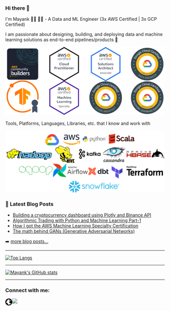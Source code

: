 ### Hi there 👋
I'm Mayank 👋🏾  👨‍💻 - A Data and ML Engineer (3x AWS Certified | 3x GCP Certified) 

I am passionate about designing, building, and deploying data and machine learning solutions as end-to-end pipelines/products 🎩

<img src="https://github.com/mayank311996/mayank311996/blob/master/data.png">

Tools, Platforms, Languages, Libraries, etc. that I know and work with

<img src="https://github.com/mayank311996/mayank311996/blob/master/tools.png">

### 📕 Latest Blog Posts

<!-- BLOG-POST-LIST:START -->
- [Building a cryptocurrency dashboard using Plotly and Binance API](https://towardsdatascience.com/building-a-cryptocurrency-dashboard-using-plotly-and-binance-api-352e7f6f62c9?source=rss-a87ac432a3ed------2)
- [Algorithmic Trading with Python and Machine Learning Part-1](https://pub.towardsai.net/algorithmic-trading-with-python-and-machine-learning-part-1-47c56706c182?source=rss-a87ac432a3ed------2)
- [How I got the AWS Machine Learning Specialty Certification](https://pub.towardsai.net/how-i-got-the-aws-machine-learning-specialty-certification-a1142f1376cd?source=rss-a87ac432a3ed------2)
- [The math behind GANs &lpar;Generative Adversarial Networks&rpar;](https://towardsdatascience.com/the-math-behind-gans-generative-adversarial-networks-3828f3469d9c?source=rss-a87ac432a3ed------2)
<!-- BLOG-POST-LIST:END -->

➡️ [more blog posts...](https://medium.com/@mayankvadsola1996)

---

[![Top Langs](https://github-readme-stats.vercel.app/api/top-langs/?username=mayank311996&layout=compact)](https://github.com/mayank311996)

---

[![Mayank's GitHub stats](https://github-readme-stats.vercel.app/api?username=mayank311996&hide=prs,issues,contribs)](https://github.com/anuraghazra/github-readme-stats)

---

### Connect with me:

[<img align="left" width="22px" src="https://raw.githubusercontent.com/iconic/open-iconic/master/svg/globe.svg" />][website]
[<img align="left" width="22px" src="https://cdn.jsdelivr.net/npm/simple-icons@v3/icons/linkedin.svg" />][linkedin]

[website]: https://www.mayank-vadsola.com/
[linkedin]: https://www.linkedin.com/in/mayankvadsola/


<!--
## Find more about me 🌎: 

- <a href="https://www.linkedin.com/in/mayankvadsola/">LinkedIn</a> 💼

- <a href="https://www.mayank-vadsola.com/">Website</a> 💼
-->

<!--
**mayank311996/mayank311996** is a ✨ _special_ ✨ repository because its `README.md` (this file) appears on your GitHub profile.

Here are some ideas to get you started:

- 🔭 I’m currently working on ...
- 🌱 I’m currently learning ...
- 👯 I’m looking to collaborate on ...
- 🤔 I’m looking for help with ...
- 💬 Ask me about ...
- 📫 How to reach me: ...
- 😄 Pronouns: ...
- ⚡ Fun fact: ...
-->
